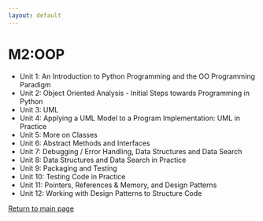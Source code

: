 ```yaml
---
layout: default
---
```


# M2:OOP

* Unit 1: An Introduction to Python Programming and the OO Programming Paradigm 
* Unit 2: Object Oriented Analysis - Initial Steps towards Programming in Python
* Unit 3: UML
* Unit 4: Applying a UML Model to a Program Implementation: UML in Practice
* Unit 5: More on Classes
* Unit 6: Abstract Methods and Interfaces
* Unit 7: Debugging / Error Handling, Data Structures and Data Search
* Unit 8: Data Structures and Data Search in Practice
* Unit 9: Packaging and Testing
* Unit 10: Testing Code in Practice
* Unit 11: Pointers, References & Memory, and Design Patterns
* Unit 12: Working with Design Patterns to Structure Code

[Return to main page](./)